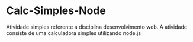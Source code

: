 # Calc-Simples-Node
Atividade simples referente a disciplina desenvolvimento web.
A atividade consiste de uma calculadora simples utilizando node.js
